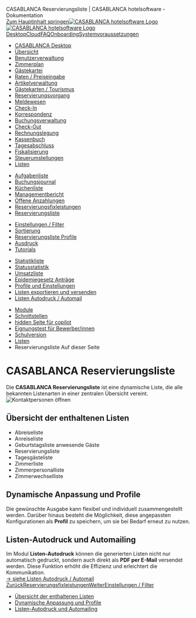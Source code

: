 CASABLANCA Reservierungsliste | CASABLANCA hotelsoftware - Dokumentation  
[Zum Hauptinhalt springen](https://docs.casablanca.at/desktop/lists/reservationlist/#__docusaurus_skipToContent_fallback)[![CASABLANCA hotelsoftware Logo](https://docs.casablanca.at/img/logo.png) ![CASABLANCA hotelsoftware Logo](https://docs.casablanca.at/img/Casablanca_LOGO_2022_neg.png)](https://docs.casablanca.at/) [Desktop](https://docs.casablanca.at/desktop/desktop/)[Cloud](https://docs.casablanca.at/cloud/cloud_systems/)[FAQ](https://docs.casablanca.at/faq)[Onboarding](https://docs.casablanca.at/onboarding/fiscalization)[Systemvoraussetzungen](https://docs.casablanca.at/system_requirements)  
* [CASABLANCA Desktop](https://docs.casablanca.at/desktop/desktop/)
* [Übersicht](https://docs.casablanca.at/desktop/interface/)
* [Benutzerverwaltung](https://docs.casablanca.at/desktop/user_management/)
* [Zimmerplan](https://docs.casablanca.at/desktop/room_plan/)
* [Gästekartei](https://docs.casablanca.at/desktop/guest_profile/)
* [Raten / Preiseingabe](https://docs.casablanca.at/desktop/raten/)
* [Artikelverwaltung](https://docs.casablanca.at/desktop/articles/)
* [Gästekarten / Tourismus](https://docs.casablanca.at/desktop/guest_cards/)
* [Reservierungsvorgang](https://docs.casablanca.at/desktop/reservation_process/)
* [Meldewesen](https://docs.casablanca.at/desktop/registration/)
* [Check-In](https://docs.casablanca.at/desktop/check_in/)
* [Korrespondenz](https://docs.casablanca.at/desktop/correspondence/)
* [Buchungsverwaltung](https://docs.casablanca.at/desktop/account/)
* [Check-Out](https://docs.casablanca.at/desktop/check-out/)
* [Rechnungslegung](https://docs.casablanca.at/desktop/accounting/)
* [Kassenbuch](https://docs.casablanca.at/desktop/cashbook/)
* [Tagesabschluss](https://docs.casablanca.at/desktop/daily_closing/)
* [Fiskalisierung](https://docs.casablanca.at/desktop/fiscalization/)
* [Steuerumstellungen](https://docs.casablanca.at/desktop/tax_changes/)
* [Listen](https://docs.casablanca.at/desktop/lists/)
+ [Aufgabenliste](https://docs.casablanca.at/desktop/lists/todolist/)
+ [Buchungsjournal](https://docs.casablanca.at/desktop/lists/booking_journal/)
+ [Küchenliste](https://docs.casablanca.at/desktop/lists/catering_list/)
+ [Managementbericht](https://docs.casablanca.at/desktop/lists/managementreport/)
+ [Offene Anzahlungen](https://docs.casablanca.at/desktop/lists/deposit_list/)
+ [Reservierungsfixleistungen](https://docs.casablanca.at/desktop/lists/fixed_reservation_services/)
+ [Reservierungsliste](https://docs.casablanca.at/desktop/lists/reservationlist/)
- [Einstellungen / Filter](https://docs.casablanca.at/desktop/lists/reservationlist/settings_filter)
- [Sortierung](https://docs.casablanca.at/desktop/lists/reservationlist/sort)
- [Reservierungsliste Profile](https://docs.casablanca.at/desktop/lists/reservationlist/profiles)
- [Ausdruck](https://docs.casablanca.at/desktop/lists/reservationlist/print)
- [Tutorials](https://docs.casablanca.at/desktop/lists/reservationlist/tutorials/)
+ [Statistikliste](https://docs.casablanca.at/desktop/lists/statistiklist/)
+ [Statusstatistik](https://docs.casablanca.at/desktop/lists/statusstatistic/)
+ [Umsatzliste](https://docs.casablanca.at/desktop/lists/saleslist/)
+ [Epidemiegesetz Anträge](https://docs.casablanca.at/desktop/lists/epidemic_law/)
+ [Profile und Einstellungen](https://docs.casablanca.at/desktop/lists/settings/)
+ [Listen exportieren und versenden](https://docs.casablanca.at/desktop/lists/list_export/)
+ [Listen Autodruck / Automail](https://docs.casablanca.at/desktop/lists/list_autoprint_automail/)
* [Module](https://docs.casablanca.at/desktop/module/)
* [Schnittstellen](https://docs.casablanca.at/desktop/interfaces/)
* [hidden Seite für copilot](https://docs.casablanca.at/desktop/hidden_copilot)
* [Eignungstest für Bewerber/innen](https://docs.casablanca.at/desktop/qualification)
* [Schulversion](https://docs.casablanca.at/desktop/schoolversion)  
* [Listen](https://docs.casablanca.at/desktop/lists/)
* Reservierungsliste
Auf dieser Seite

# CASABLANCA Reservierungsliste  
Die **CASABLANCA Reservierungsliste** ist eine dynamische Liste, die alle bekannten Listenarten in einer zentralen Übersicht vereint.  
![Kontaktpersonen öffnen](https://docs.casablanca.at/assets/images/reservierungsliste_diagramm-acaff99996434796901fb49068803013.png "Kontaktpersonen öffnen")

## Übersicht der enthaltenen Listen[](https://docs.casablanca.at/desktop/lists/reservationlist/#übersicht-der-enthaltenen-listen "Direkter Link zu Übersicht der enthaltenen Listen")  
* Abreiseliste
* Anreiseliste
* Geburtstagsliste anwesende Gäste
* Reservierungsliste
* Tagesgästeliste
* Zimmerliste
* Zimmerpersonalliste
* Zimmerwechselliste

## Dynamische Anpassung und Profile[](https://docs.casablanca.at/desktop/lists/reservationlist/#dynamische-anpassung-und-profile "Direkter Link zu Dynamische Anpassung und Profile")  
Die gewünschte Ausgabe kann flexibel und individuell zusammengestellt werden. Darüber hinaus besteht die Möglichkeit, diese angepassten Konfigurationen als **Profil** zu speichern, um sie bei Bedarf erneut zu nutzen.

## Listen-Autodruck und Automailing[](https://docs.casablanca.at/desktop/lists/reservationlist/#listen-autodruck-und-automailing "Direkter Link zu Listen-Autodruck und Automailing")  
Im Modul **Listen-Autodruck** können die generierten Listen nicht nur automatisch gedruckt, sondern auch direkt als **PDF per E-Mail** versendet werden. Diese Funktion erhöht die Effizienz und erleichtert die Kommunikation.  
[-> siehe Listen Autodruck / Automail](https://docs.casablanca.at/desktop/lists/list_autoprint_automail/)  
[ZurückReservierungsfixleistungen](https://docs.casablanca.at/desktop/lists/fixed_reservation_services/)[WeiterEinstellungen / Filter](https://docs.casablanca.at/desktop/lists/reservationlist/settings_filter)  
* [Übersicht der enthaltenen Listen](https://docs.casablanca.at/desktop/lists/reservationlist/#übersicht-der-enthaltenen-listen)
* [Dynamische Anpassung und Profile](https://docs.casablanca.at/desktop/lists/reservationlist/#dynamische-anpassung-und-profile)
* [Listen-Autodruck und Automailing](https://docs.casablanca.at/desktop/lists/reservationlist/#listen-autodruck-und-automailing)